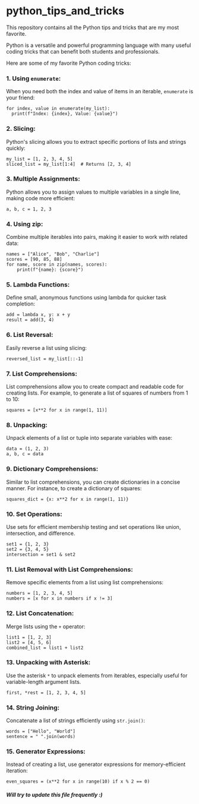 # python_tips_and_tricks
This repository contains all the Python tips and tricks that are my most favorite.

Python is a versatile and powerful programming language with many useful coding tricks that can benefit both students and professionals.

Here are some of my favorite Python coding tricks:

### 1. Using `enumerate`:
   
   When you need both the index and value of items in an iterable, `enumerate` is your friend:
   
  ```
for index, value in enumerate(my_list):
    print(f"Index: {index}, Value: {value}")
```
### 2. Slicing:
   
Python's slicing allows you to extract specific portions of lists and strings quickly:
```
my_list = [1, 2, 3, 4, 5]
sliced_list = my_list[1:4]  # Returns [2, 3, 4]
```
### 3. Multiple Assignments:
   
   Python allows you to assign values to multiple variables in a single line, making code more efficient:
   
   ```
   a, b, c = 1, 2, 3
   ```
### 4. Using zip:

Combine multiple iterables into pairs, making it easier to work with related data: 

```
names = ["Alice", "Bob", "Charlie"]
scores = [90, 85, 88]
for name, score in zip(names, scores):
    print(f"{name}: {score}")
```

### 5. Lambda Functions:

Define small, anonymous functions using lambda for quicker task completion:

```
add = lambda x, y: x + y
result = add(3, 4)
```

### 6. List Reversal:

Easily reverse a list using slicing:

```
reversed_list = my_list[::-1]
```

### 7. List Comprehensions:

List comprehensions allow you to create compact and readable code for creating lists. For example, to generate a list of squares of numbers from 1 to 10:

```
squares = [x**2 for x in range(1, 11)]
```

### 8. Unpacking:

Unpack elements of a list or tuple into separate variables with ease:

```
data = (1, 2, 3)
a, b, c = data
```

### 9. Dictionary Comprehensions:

Similar to list comprehensions, you can create dictionaries in a concise manner. For instance, to create a dictionary of squares:

```
squares_dict = {x: x**2 for x in range(1, 11)}
```

### 10. Set Operations:

Use sets for efficient membership testing and set operations like union, intersection, and difference.

```
set1 = {1, 2, 3}
set2 = {3, 4, 5}
intersection = set1 & set2
```

### 11. List Removal with List Comprehensions:

Remove specific elements from a list using list comprehensions:

```
numbers = [1, 2, 3, 4, 5]
numbers = [x for x in numbers if x != 3]
```

### 12. List Concatenation:

Merge lists using the `+` operator:

```
list1 = [1, 2, 3]
list2 = [4, 5, 6]
combined_list = list1 + list2
```

### 13. Unpacking with Asterisk:

Use the asterisk `*` to unpack elements from iterables, especially useful for variable-length argument lists.

```
first, *rest = [1, 2, 3, 4, 5]
```

### 14. String Joining:

Concatenate a list of strings efficiently using `str.join()`:

```
words = ["Hello", "World"]
sentence = " ".join(words)
```

### 15. Generator Expressions:

Instead of creating a list, use generator expressions for memory-efficient iteration:

```
even_squares = (x**2 for x in range(10) if x % 2 == 0)
```

##### Will try to update this file frequently :)
